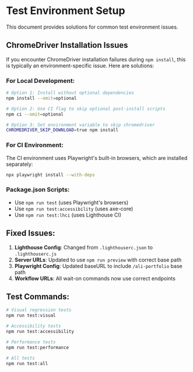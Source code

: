 # Test Environment Setup

This document provides solutions for common test environment issues.

## ChromeDriver Installation Issues

If you encounter ChromeDriver installation failures during `npm install`, this is typically an environment-specific issue. Here are solutions:

### For Local Development:
```bash
# Option 1: Install without optional dependencies
npm install --omit=optional

# Option 2: Use CI flag to skip optional post-install scripts
npm ci --omit=optional

# Option 3: Set environment variable to skip chromedriver
CHROMEDRIVER_SKIP_DOWNLOAD=true npm install
```

### For CI Environment:
The CI environment uses Playwright's built-in browsers, which are installed separately:
```bash
npx playwright install --with-deps
```

### Package.json Scripts:
- Use `npm run test` (uses Playwright's browsers)
- Use `npm run test:accessibility` (uses axe-core)
- Use `npm run test:lhci` (uses Lighthouse CI)

## Fixed Issues:

1. **Lighthouse Config**: Changed from `.lighthouserc.json` to `.lighthouserc.js`
2. **Server URLs**: Updated to use `npm run preview` with correct base path
3. **Playwright Config**: Updated baseURL to include `/ali-portfolio` base path
4. **Workflow URLs**: All wait-on commands now use correct endpoints

## Test Commands:

```bash
# Visual regression tests
npm run test:visual

# Accessibility tests
npm run test:accessibility

# Performance tests
npm run test:performance

# All tests
npm run test:all
```